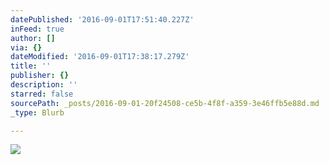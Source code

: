 ```yaml
---
datePublished: '2016-09-01T17:51:40.227Z'
inFeed: true
author: []
via: {}
dateModified: '2016-09-01T17:38:17.279Z'
title: ''
publisher: {}
description: ''
starred: false
sourcePath: _posts/2016-09-01-20f24508-ce5b-4f8f-a359-3e46ffb5e88d.md
_type: Blurb

---
```

![](https://the-grid-user-content.s3-us-west-2.amazonaws.com/f80754ba-13f9-44c7-95fd-bb78921e9a76.jpg)